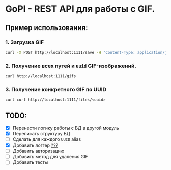 # GoPI - REST API для работы с GIF.

## Пример использования:

### 1. Загрузка GIF
```bash
curl -X POST http://localhost:1111/save -H "Content-Type: application/json" -d '{"path": "<path>"}'
```
### 2. Получение всех путей и `uuid` GIF-изображений.
```bash
curl http://localhost:1111/gifs
```
### 3. Получение конкретного GIF по UUID
```bash
curl curl http://localhost:1111/files/<uuid>
```

## TODO:

- [x] Перенести логику работы с БД в другой модуль 
- [x] Переписать структуру БД
- [ ] Сделать для каждого `UUID` alias
- [x] Добавить логгер [???](https://t.me/c/2420815282/926)
- [ ] Добавить авторизацию
- [ ] Добавить метод для удаления GIF
- [ ] Добавить тесты